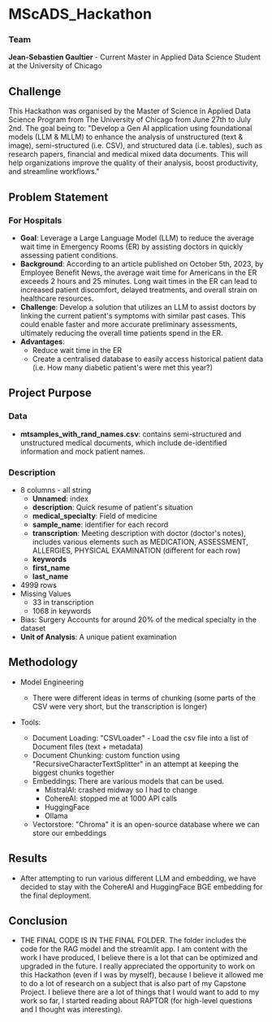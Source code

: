 # MScADS_Hackathon
### Team
**Jean-Sebastien Gaultier** - Current Master in Applied Data Science Student at the University of Chicago

## Challenge
This Hackathon was organised by the Master of Science in Applied Data Science Program from The University of Chicago from June 27th to July 2nd. The goal being to: "Develop a Gen AI application using foundational models (LLM & MLLM) to enhance the analysis of unstructured (text & image), semi-structured (i.e. CSV), and structured data (i.e. tables), such as research papers, financial and medical mixed data documents. This will help organizations improve the quality of their analysis, boost productivity, and streamline workflows." 


## Problem Statement
### For Hospitals
- **Goal**: Leverage a Large Language Model (LLM) to reduce the average wait time in Emergency Rooms (ER) by assisting doctors in quickly assessing patient conditions.
- **Background**: According to an article published on October 5th, 2023, by Employee Benefit News, the average wait time for Americans in the ER exceeds 2 hours and 25 minutes. Long wait times in the ER can lead to increased patient discomfort, delayed treatments, and overall strain on healthcare resources.
- **Challenge**: Develop a solution that utilizes an LLM to assist doctors by linking the current patient's symptoms with similar past cases. This could enable faster and more accurate preliminary assessments, ultimately reducing the overall time patients spend in the ER.
- **Advantages**:
  - Reduce wait time in the ER
  - Create a centralised database to easily access historical patient data (i.e. How many diabetic patient's were met this year?)

## Project Purpose
### Data
- **mtsamples_with_rand_names.csv**: contains semi-structured and unstructured medical documents, which include de-identified information and mock patient names.
### Description
- 8 columns - all string
  - **Unnamed**: index
  - **description**: Quick resume of patient's situation
  - **medical_specialty**: Field of medicine
  - **sample_name**: identifier for each record
  - **transcription**: Meeting description with doctor (doctor's notes), includes various elements such as MEDICATION, ASSESSMENT, ALLERGIES, PHYSICAL EXAMINATION (different for each row)
  - **keywords**
  - **first_name**
  - **last_name**
- 4999 rows
- Missing Values
  - 33 in transcription
  - 1068 in keywords
- Bias: Surgery Accounts for around 20% of the medical specialty in the dataset
- **Unit of Analysis**: A unique patient examination

 ## Methodology
- Model Engineering
  - There were different ideas in terms of chunking (some parts of the CSV were very short, but the transcription is longer)

- Tools:
  - Document Loading: "CSVLoader" - Load the csv file into a list of Document files (text + metadata)
  - Document Chunking: custom function using "RecursiveCharacterTextSplitter" in an attempt at keeping the biggest chunks together
  - Embeddings: There are various models that can be used.
    - MistralAI: crashed midway so I had to change
    - CohereAI: stopped me at 1000 API calls
    - HuggingFace
    - Ollama
  - Vectorstore: "Chroma" it is an open-source database where we can store our embeddings

 ## Results
- After attempting to run various different LLM and embedding, we have decided to stay with the CohereAI and HuggingFace BGE embedding for the final deployment.

 ## Conclusion
 - THE FINAL CODE IS IN THE FINAL FOLDER. The folder includes the code for the RAG model and the streamlit app. I am content with the work I have produced, I believe there is a lot that can be optimized and upgraded in the future. I really appreciated the opportunity to work on this Hackathon (even if I was by myself), because I believe it allowed me to do a lot of research on a subject that is also part of my Capstone Project. I believe there are a lot of things that I would want to add to my work so far, I started reading about RAPTOR (for high-level questions and I thought was interesting).
